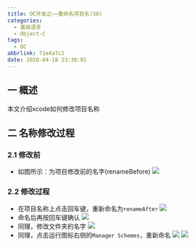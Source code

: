 ```yaml
---
title: OC开发之——重命名项目名(50)
categories:
  - 基础语言
  - Object-C
tags:
  - OC
abbrlink: 71e4a7c2
date: 2020-04-18 23:38:01
---
```

## 一 概述

本文介绍xcode如何修改项目名称

<!--more-->

## 二 名称修改过程
### 2.1 修改前
* 如图所示：为项目修改前的名字(renameBefore)
  ![][1]
### 2.2 修改过程

* 在项目名称上点击回车键，重新命名为`renameAfter`
  ![][2]
* 命名后再按回车键确认
  ![][3]
* 同理，修改文件夹的名字
  ![][4]
* 同理，点击运行图标右侧的`Manager Schemes`，重新命名
  ![][5]
  ![][6]
  
  

[1]:https://cdn.jsdelivr.net/gh/PGzxc/CDN@master/blog-image//oc-xcode-project-rename-before.png
[2]:https://cdn.jsdelivr.net/gh/PGzxc/CDN@master/blog-image//oc-xcode-project-rename-projectname.png
[3]:https://cdn.jsdelivr.net/gh/PGzxc/CDN@master/blog-image//oc-xcode-project-rename-projectname-confirm.png
[4]:https://cdn.jsdelivr.net/gh/PGzxc/CDN@master/blog-image//oc-xcode-project-rename-foldername.png
[5]:https://cdn.jsdelivr.net/gh/PGzxc/CDN@master/blog-image//oc-xcode-project-rename-schemename.png
[6]:https://cdn.jsdelivr.net/gh/PGzxc/CDN@master/blog-image//oc-xcode-project-rename-schemename-rename.png